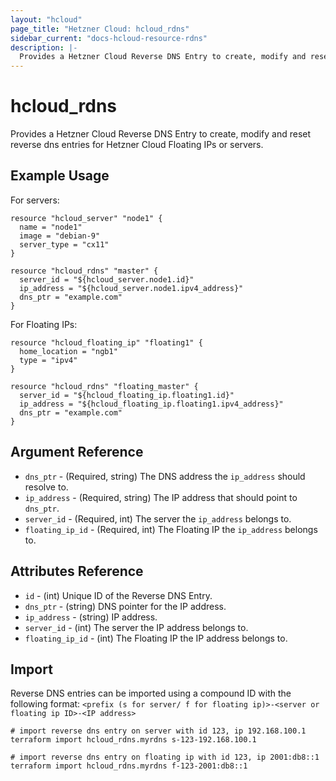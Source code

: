 ```yaml
---
layout: "hcloud"
page_title: "Hetzner Cloud: hcloud_rdns"
sidebar_current: "docs-hcloud-resource-rdns"
description: |-
  Provides a Hetzner Cloud Reverse DNS Entry to create, modify and reset reverse dns entries for Hetzner Cloud Floating IPs or servers.
---
```


# hcloud_rdns

Provides a Hetzner Cloud Reverse DNS Entry to create, modify and reset reverse dns entries for Hetzner Cloud Floating IPs or servers.

## Example Usage

For servers:
```hcl
resource "hcloud_server" "node1" {
  name = "node1"
  image = "debian-9"
  server_type = "cx11"
}

resource "hcloud_rdns" "master" {
  server_id = "${hcloud_server.node1.id}"
  ip_address = "${hcloud_server.node1.ipv4_address}"
  dns_ptr = "example.com"
}
```

For Floating IPs:
```hcl
resource "hcloud_floating_ip" "floating1" {
  home_location = "ngb1"
  type = "ipv4"
}

resource "hcloud_rdns" "floating_master" {
  server_id = "${hcloud_floating_ip.floating1.id}"
  ip_address = "${hcloud_floating_ip.floating1.ipv4_address}"
  dns_ptr = "example.com"
}
```
## Argument Reference

- `dns_ptr` - (Required, string) The DNS address the `ip_address` should resolve to.
- `ip_address` - (Required, string) The IP address that should point to `dns_ptr`.
- `server_id` - (Required, int) The server the `ip_address` belongs to.
- `floating_ip_id` - (Required, int) The Floating IP the `ip_address` belongs to.

## Attributes Reference

- `id` - (int) Unique ID of the Reverse DNS Entry.
- `dns_ptr` - (string) DNS pointer for the IP address.
- `ip_address` - (string) IP address.
- `server_id` - (int) The server the IP address belongs to.
- `floating_ip_id` - (int) The Floating IP the IP address belongs to.

## Import

Reverse DNS entries can be imported using a compound ID with the following format:
`<prefix (s for server/ f for floating ip)>-<server or floating ip ID>-<IP address>`

```
# import reverse dns entry on server with id 123, ip 192.168.100.1
terraform import hcloud_rdns.myrdns s-123-192.168.100.1

# import reverse dns entry on floating ip with id 123, ip 2001:db8::1
terraform import hcloud_rdns.myrdns f-123-2001:db8::1
```
